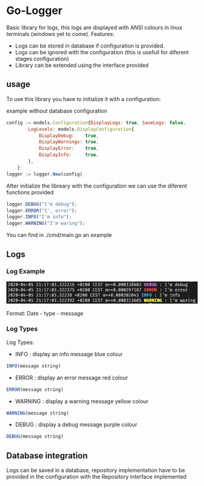 # Go-Logger

Basic library for logs, this logs are displayed with ANSI colours in linux terminals (windows yet to come).
Features:

- Logs can be stored in database if configuration is provided.
- Logs can be ignored with the configuration (this is usefull for diferent stages configuration)
- Library can be extended using the interface provided

## usage

To use this library you have to initialize it with a configuration:

example without database configuration

```javascript
config := models.Configuration{DisplayLogs: true, SaveLogs: false,
		LogLevels: models.DisplayConfiguration{
			DisplayDebug:    true,
			DisplayWarnings: true,
			DisplayError:    true,
			DisplayInfo:     true,
		},
    }
logger := logger.New(config)
```

After initialize the libreary with the configuration we can use the diferent functions provided

```javascript
logger.DEBUG("I'm debug");
logger.ERROR("I', error");
logger.INFO("I'm info");
logger.WARNING("I'm waring");
```

You can find in ./cmd/main.go an example

## Logs

### Log Example

![alt text](./doc/errors-example.png)

Format: Date - type - message

### Log Types

Log Types:

- INFO : display an info message blue colour

```javascript
INFO(message string)
```

- ERROR : display an error message red colour

```javascript
ERROR(message string)
```

- WARNING : display a warning message yellow colour

```javascript
WARNING(message string)
```

- DEBUG : display a debug message purple colour

```javascript
DEBUG(message string)
```

## Database integration

Logs can be saved in a database, repository implementation have to be provided in the configuration with the Repository interface implemented
